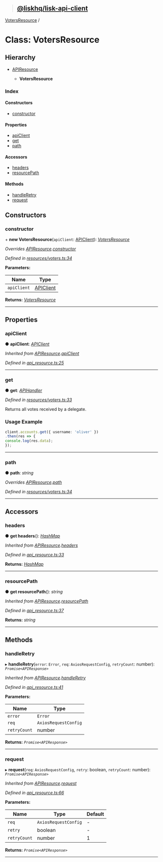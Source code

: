 > ## [@liskhq/lisk-api-client](../README.md)

[VotersResource](votersresource.md) /

# Class: VotersResource

## Hierarchy

* [APIResource](apiresource.md)

  * **VotersResource**

### Index

#### Constructors

* [constructor](votersresource.md#constructor)

#### Properties

* [apiClient](votersresource.md#apiclient)
* [get](votersresource.md#get)
* [path](votersresource.md#path)

#### Accessors

* [headers](votersresource.md#headers)
* [resourcePath](votersresource.md#resourcepath)

#### Methods

* [handleRetry](votersresource.md#handleretry)
* [request](votersresource.md#request)

## Constructors

###  constructor

\+ **new VotersResource**(`apiClient`: [APIClient](apiclient.md)): *[VotersResource](votersresource.md)*

*Overrides [APIResource](apiresource.md).[constructor](apiresource.md#constructor)*

*Defined in [resources/voters.ts:34](url)*

**Parameters:**

Name | Type |
------ | ------ |
`apiClient` | [APIClient](apiclient.md) |

**Returns:** *[VotersResource](votersresource.md)*

___

## Properties

###  apiClient

● **apiClient**: *[APIClient](apiclient.md)*

*Inherited from [APIResource](apiresource.md).[apiClient](apiresource.md#apiclient)*

*Defined in [api_resource.ts:25](url)*

___

###  get

● **get**: *[APIHandler](../README.md#apihandler)*

*Defined in [resources/voters.ts:33](url)*

Returns all votes received by a delegate.

### Usage Example
```ts
client.accounts.get({ username: 'oliver' })
.then(res => {
console.log(res.data);
});
```

___

###  path

● **path**: *string*

*Overrides [APIResource](apiresource.md).[path](apiresource.md#path)*

*Defined in [resources/voters.ts:34](url)*

___

## Accessors

###  headers

● **get headers**(): *[HashMap](../interfaces/hashmap.md)*

*Inherited from [APIResource](apiresource.md).[headers](apiresource.md#headers)*

*Defined in [api_resource.ts:33](url)*

**Returns:** *[HashMap](../interfaces/hashmap.md)*

___

###  resourcePath

● **get resourcePath**(): *string*

*Inherited from [APIResource](apiresource.md).[resourcePath](apiresource.md#resourcepath)*

*Defined in [api_resource.ts:37](url)*

**Returns:** *string*

___

## Methods

###  handleRetry

▸ **handleRetry**(`error`: `Error`, `req`: `AxiosRequestConfig`, `retryCount`: number): *`Promise<APIResponse>`*

*Inherited from [APIResource](apiresource.md).[handleRetry](apiresource.md#handleretry)*

*Defined in [api_resource.ts:41](url)*

**Parameters:**

Name | Type |
------ | ------ |
`error` | `Error` |
`req` | `AxiosRequestConfig` |
`retryCount` | number |

**Returns:** *`Promise<APIResponse>`*

___

###  request

▸ **request**(`req`: `AxiosRequestConfig`, `retry`: boolean, `retryCount`: number): *`Promise<APIResponse>`*

*Inherited from [APIResource](apiresource.md).[request](apiresource.md#request)*

*Defined in [api_resource.ts:66](url)*

**Parameters:**

Name | Type | Default |
------ | ------ | ------ |
`req` | `AxiosRequestConfig` | - |
`retry` | boolean | - |
`retryCount` | number | 1 |

**Returns:** *`Promise<APIResponse>`*

___